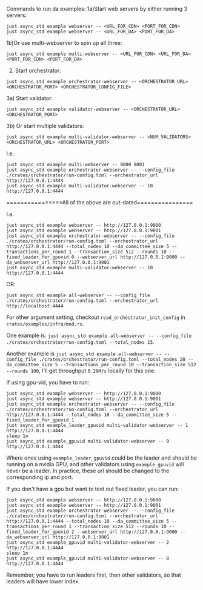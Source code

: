Commands to run da examples: 
1a)Start web servers by either running 3 servers:
```
just async_std example webserver -- <URL_FOR_CDN> <PORT_FOR_CDN>
just async_std example webserver -- <URL_FOR_DA> <PORT_FOR_DA> 
```

1b)Or use multi-webserver to spin up all three:
```
just async_std example multi-webserver -- <URL_FOR_CDN> <URL_FOR_DA> <PORT_FOR_CDN> <PORT_FOR_DA>
```

2) Start orchestrator:
```
just async_std example orchestrator-webserver -- <ORCHESTRATOR_URL> <ORCHESTRATOR_PORT> <ORCHESTRATOR_CONFIG_FILE> 
```

3a) Start validator:
```
just async_std example validator-webserver -- <ORCHESTRATOR_URL> <ORCHESTRATOR_PORT>
```

3b) Or start multiple validators:
```
just async_std example multi-validator-webserver -- <NUM_VALIDATORS> <ORCHESTRATOR_URL> <ORCHESTRATOR_PORT>
```

I.e.
```
just async_std example multi-webserver -- 9000 9001
just async_std example orchestrator-webserver -- --config_file ./crates/orchestrator/run-config.toml --orchestrator_url http://127.0.0.1:4444
just async_std example multi-validator-webserver -- 10 http://127.0.0.1:4444
```

================All of the above are out-dated================

I.e. 
```
just async_std example webserver -- http://127.0.0.1:9000 
just async_std example webserver -- http://127.0.0.1:9001 
just async_std example orchestrator-webserver -- --config_file ./crates/orchestrator/run-config.toml --orchestrator_url http://127.0.0.1:4444 --total_nodes 10 --da_committee_size 5 --transactions_per_round 1 --transaction_size 512 --rounds 10 --fixed_leader_for_gpuvid 0 --webserver_url http://127.0.0.1:9000 --da_webserver_url http://127.0.0.1:9001 
just async_std example multi-validator-webserver -- 10 http://127.0.0.1:4444
```


OR:

`just async_std example all-webserver -- --config_file ./crates/orchestrator/run-config.toml --orchestrator_url http://localhost:4444`

For other argument setting, checkout `read_orchestrator_init_config` in `crates/examples/infra/mod.rs`.

One example is: `just async_std example all-webserver -- --config_file ./crates/orchestrator/run-config.toml --total_nodes 15`.

Another example is `just async_std example all-webserver -- --config_file ./crates/orchestrator/run-config.toml --total_nodes 20 --da_committee_size 5 --transactions_per_round 10 --transaction_size 512 --rounds 100`, I'll get throughput `0.29M/s` locally for this one.

If using gpu-vid, you have to run:
```
just async_std example webserver -- http://127.0.0.1:9000 
just async_std example webserver -- http://127.0.0.1:9001 
just async_std example orchestrator-webserver -- --config_file ./crates/orchestrator/run-config.toml --orchestrator_url http://127.0.0.1:4444 --total_nodes 10 --da_committee_size 5 --fixed_leader_for_gpuvid 1
just async_std example_leader_gpuvid multi-validator-webserver -- 1 http://127.0.0.1:4444
sleep 1m
just async_std example_gpuvid multi-validator-webserver -- 9 http://127.0.0.1:4444
```

Where ones using `example_leader_gpuvid` could be the leader and should be running on a nvidia GPU, and other validators using `example_gpuvid` will never be a leader. In practice, these url should be changed to the corresponding ip and port.


If you don't have a gpu but want to test out fixed leader, you can run:
```
just async_std example webserver -- http://127.0.0.1:9000 
just async_std example webserver -- http://127.0.0.1:9001 
just async_std example orchestrator-webserver -- --config_file ./crates/orchestrator/run-config.toml --orchestrator_url http://127.0.0.1:4444 --total_nodes 10 --da_committee_size 5 --transactions_per_round 1 --transaction_size 512 --rounds 10 --fixed_leader_for_gpuvid 2 --webserver_url http://127.0.0.1:9000 --da_webserver_url http://127.0.0.1:9001 
just async_std example_gpuvid multi-validator-webserver -- 2 http://127.0.0.1:4444
sleep 1m
just async_std example_gpuvid multi-validator-webserver -- 8 http://127.0.0.1:4444
```

Remember, you have to run leaders first, then other validators, so that leaders will have lower index.